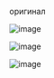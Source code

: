 оригинал

![image](https://github.com/user-attachments/assets/e120ed7f-61d1-4d92-83eb-05f3fb9571bf)

![image](https://github.com/user-attachments/assets/0c05feb2-7b60-4647-9bdd-91cdb81b1d0e)

![image](https://github.com/user-attachments/assets/177c4594-9aa9-4a76-b5d3-eaab7e93098c)



